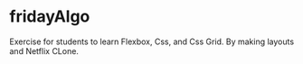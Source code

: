 # fridayAlgo
Exercise for students to learn Flexbox, Css, and Css Grid. By making layouts and Netflix CLone. 
